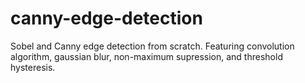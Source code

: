 # canny-edge-detection
Sobel and Canny edge detection from scratch. Featuring convolution algorithm, gaussian blur, non-maximum supression, and threshold hysteresis.
